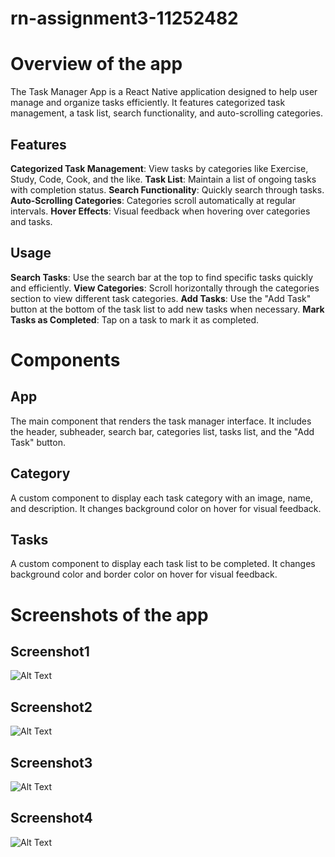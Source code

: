 # rn-assignment3-11252482

# Overview of the app
The Task Manager App is a React Native application designed to help user manage and organize tasks efficiently. It features categorized task management, a task list, search functionality, and auto-scrolling categories.

## Features
<b>Categorized Task Management</b>: View tasks by categories like Exercise, Study, Code, Cook, and the like.
<b>Task List</b>: Maintain a list of ongoing tasks with completion status.
<b>Search Functionality</b>: Quickly search through tasks.
<b>Auto-Scrolling Categories</b>: Categories scroll automatically at regular intervals.
<b>Hover Effects</b>: Visual feedback when hovering over categories and tasks.

## Usage
<b>Search Tasks</b>: Use the search bar at the top to find specific tasks quickly and efficiently.
<b>View Categories</b>: Scroll horizontally through the categories section to view different task categories.
<b>Add Tasks</b>: Use the "Add Task" button at the bottom of the task list to add new tasks when necessary.
<b>Mark Tasks as Completed</b>: Tap on a task to mark it as completed.


# Components

## App
The main component that renders the task manager interface. It includes the header, subheader, search bar, categories list, tasks list, and the "Add Task" button.

## Category
A custom component to display each task category with an image, name, and description. It changes background color on hover for visual feedback.

## Tasks
A custom component to display each task list to be completed. It changes background color and border color on hover for visual feedback.

# Screenshots of the app

## Screenshot1
![Alt Text](Screenshots/screenshot1.png)

## Screenshot2
![Alt Text](Screenshorts/screenshot2.png)

## Screenshot3
![Alt Text](Screenshots/screenshot3.png)

## Screenshot4
![Alt Text](Screenshots/screenshot4.png)
